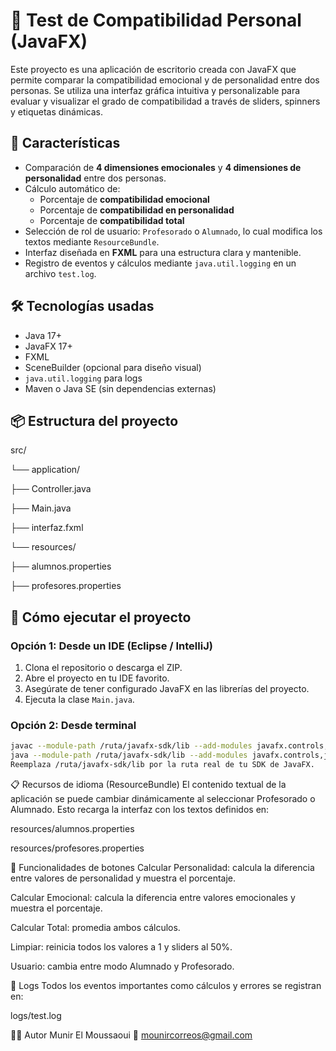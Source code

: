 # 🧠 Test de Compatibilidad Personal (JavaFX)

Este proyecto es una aplicación de escritorio creada con JavaFX que permite comparar la compatibilidad emocional y de personalidad entre dos personas. Se utiliza una interfaz gráfica intuitiva y personalizable para evaluar y visualizar el grado de compatibilidad a través de sliders, spinners y etiquetas dinámicas.

## 🚀 Características

- Comparación de **4 dimensiones emocionales** y **4 dimensiones de personalidad** entre dos personas.
- Cálculo automático de:
  - Porcentaje de **compatibilidad emocional**
  - Porcentaje de **compatibilidad en personalidad**
  - Porcentaje de **compatibilidad total**
- Selección de rol de usuario: `Profesorado` o `Alumnado`, lo cual modifica los textos mediante `ResourceBundle`.
- Interfaz diseñada en **FXML** para una estructura clara y mantenible.
- Registro de eventos y cálculos mediante `java.util.logging` en un archivo `test.log`.

## 🛠 Tecnologías usadas

- Java 17+
- JavaFX 17+
- FXML
- SceneBuilder (opcional para diseño visual)
- `java.util.logging` para logs
- Maven o Java SE (sin dependencias externas)

## 📦 Estructura del proyecto

src/

└── application/

├── Controller.java

├── Main.java

├── interfaz.fxml

└── resources/

├── alumnos.properties

├── profesores.properties



## 🧪 Cómo ejecutar el proyecto

### Opción 1: Desde un IDE (Eclipse / IntelliJ)

1. Clona el repositorio o descarga el ZIP.
2. Abre el proyecto en tu IDE favorito.
3. Asegúrate de tener configurado JavaFX en las librerías del proyecto.
4. Ejecuta la clase `Main.java`.

### Opción 2: Desde terminal

```bash
javac --module-path /ruta/javafx-sdk/lib --add-modules javafx.controls,javafx.fxml -d out src/application/*.java
java --module-path /ruta/javafx-sdk/lib --add-modules javafx.controls,javafx.fxml -cp out application.Main
Reemplaza /ruta/javafx-sdk/lib por la ruta real de tu SDK de JavaFX.

```

📋 Recursos de idioma (ResourceBundle)
El contenido textual de la aplicación se puede cambiar dinámicamente al seleccionar Profesorado o Alumnado. Esto recarga la interfaz con los textos definidos en:

resources/alumnos.properties

resources/profesores.properties

🧹 Funcionalidades de botones
Calcular Personalidad: calcula la diferencia entre valores de personalidad y muestra el porcentaje.

Calcular Emocional: calcula la diferencia entre valores emocionales y muestra el porcentaje.

Calcular Total: promedia ambos cálculos.

Limpiar: reinicia todos los valores a 1 y sliders al 50%.

Usuario: cambia entre modo Alumnado y Profesorado.

📂 Logs
Todos los eventos importantes como cálculos y errores se registran en:



logs/test.log


👨‍💻 Autor
Munir El Moussaoui
📧 mounircorreos@gmail.com
